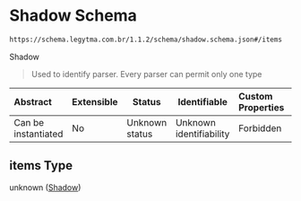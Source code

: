 # Shadow Schema

```txt
https://schema.legytma.com.br/1.1.2/schema/shadow.schema.json#/items
```

Shadow


> Used to identify parser. Every parser can permit only one type
>

| Abstract            | Extensible | Status         | Identifiable            | Custom Properties | Additional Properties | Access Restrictions | Defined In                                                                            |
| :------------------ | ---------- | -------------- | ----------------------- | :---------------- | --------------------- | ------------------- | ------------------------------------------------------------------------------------- |
| Can be instantiated | No         | Unknown status | Unknown identifiability | Forbidden         | Allowed               | none                | [list_shadow.schema.json\*](../schema/list_shadow.schema.json) |

## items Type

unknown ([Shadow](list_shadow-shadow.md))
